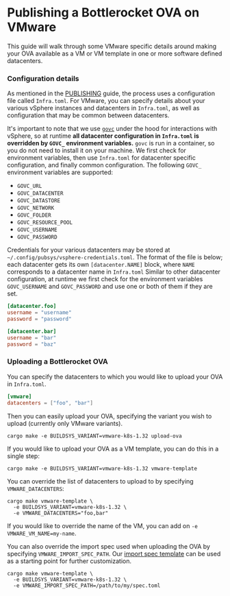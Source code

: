 # Publishing a Bottlerocket OVA on VMware

This guide will walk through some VMware specific details around making your OVA available as a VM or VM template in one or more software defined datacenters.

### Configuration details

As mentioned in the [PUBLISHING](PUBLISHING.md) guide, the process uses a configuration file called `Infra.toml`.
For VMware, you can specify details about your various vSphere instances and datacenters in `Infra.toml`, as well as configuration that may be common between datacenters.

It's important to note that we use [`govc`](https://github.com/vmware/govmomi/tree/master/govc) under the hood for interactions with vSphere, so at runtime **all datacenter configuration in `Infra.toml` is overridden by `GOVC_` environment variables.**
`govc` is run in a container, so you do not need to install it on your machine.
We first check for environment variables, then use `Infra.toml` for datacenter specific configuration, and finally common configuration.
The following `GOVC_` environment variables are supported:
* `GOVC_URL`
* `GOVC_DATACENTER`
* `GOVC_DATASTORE`
* `GOVC_NETWORK`
* `GOVC_FOLDER`
* `GOVC_RESOURCE_POOL`
* `GOVC_USERNAME`
* `GOVC_PASSWORD`

Credentials for your various datacenters may be stored at `~/.config/pubsys/vsphere-credentials.toml`.
The format of the file is below; each datacenter gets its own `[datacenter.NAME]` block, where `NAME` corresponds to a datacenter name in `Infra.toml`
Similar to other datacenter configuration, at runtime we first check for the environment variables `GOVC_USERNAME` and `GOVC_PASSWORD` and use one or both of them if they are set.

```toml
[datacenter.foo]
username = "username"
password = "password"

[datacenter.bar]
username = "bar"
password = "baz"
```

### Uploading a Bottlerocket OVA

You can specify the datacenters to which you would like to upload your OVA in `Infra.toml`.

```toml
[vmware]
datacenters = ["foo", "bar"]
```

Then you can easily upload your OVA, specifying the variant you wish to upload (currently only VMware variants).

```shell
cargo make -e BUILDSYS_VARIANT=vmware-k8s-1.32 upload-ova
```

If you would like to upload your OVA as a VM template, you can do this in a single step:

```shell
cargo make -e BUILDSYS_VARIANT=vmware-k8s-1.32 vmware-template
```

You can override the list of datacenters to upload to by specifying `VMWARE_DATACENTERS`:

```shell
cargo make vmware-template \
  -e BUILDSYS_VARIANT=vmware-k8s-1.32 \
  -e VMWARE_DATACENTERS="foo,bar"
```

If you would like to override the name of the VM, you can add on `-e VMWARE_VM_NAME=my-name`.

You can also override the import spec used when uploading the OVA by specifying `VMWARE_IMPORT_SPEC_PATH`.
Our [import spec template](tools/pubsys/support/vmware/import_spec.template) can be used as a starting point for further customization.

```shell
cargo make vmware-template \
  -e BUILDSYS_VARIANT=vmware-k8s-1.32 \
  -e VMWARE_IMPORT_SPEC_PATH=/path/to/my/spec.toml
```
